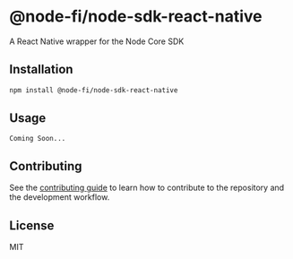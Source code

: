 # @node-fi/node-sdk-react-native

A React Native wrapper for the Node Core SDK

## Installation

```sh
npm install @node-fi/node-sdk-react-native
```

## Usage

```
Coming Soon...
```

## Contributing

See the [contributing guide](CONTRIBUTING.md) to learn how to contribute to the repository and the development workflow.

## License

MIT
